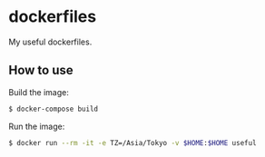 # dockerfiles

My useful dockerfiles.

## How to use

Build the image:

```sh
$ docker-compose build
```

Run the image:

```sh
$ docker run --rm -it -e TZ=/Asia/Tokyo -v $HOME:$HOME useful
```
